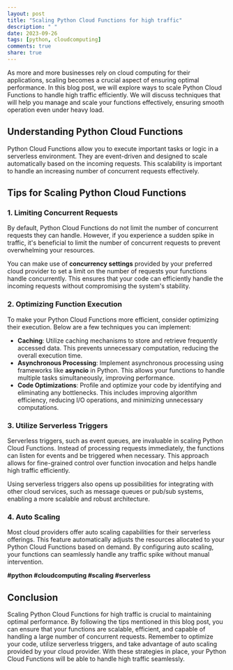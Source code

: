 ```yaml
---
layout: post
title: "Scaling Python Cloud Functions for high traffic"
description: " "
date: 2023-09-26
tags: [python, cloudcomputing]
comments: true
share: true
---
```


As more and more businesses rely on cloud computing for their applications, scaling becomes a crucial aspect of ensuring optimal performance. In this blog post, we will explore ways to scale Python Cloud Functions to handle high traffic efficiently. We will discuss techniques that will help you manage and scale your functions effectively, ensuring smooth operation even under heavy load.

## Understanding Python Cloud Functions

Python Cloud Functions allow you to execute important tasks or logic in a serverless environment. They are event-driven and designed to scale automatically based on the incoming requests. This scalability is important to handle an increasing number of concurrent requests effectively.

## Tips for Scaling Python Cloud Functions

### 1. Limiting Concurrent Requests

By default, Python Cloud Functions do not limit the number of concurrent requests they can handle. However, if you experience a sudden spike in traffic, it's beneficial to limit the number of concurrent requests to prevent overwhelming your resources.

You can make use of **concurrency settings** provided by your preferred cloud provider to set a limit on the number of requests your functions handle concurrently. This ensures that your code can efficiently handle the incoming requests without compromising the system's stability.

### 2. Optimizing Function Execution

To make your Python Cloud Functions more efficient, consider optimizing their execution. Below are a few techniques you can implement:

- **Caching**: Utilize caching mechanisms to store and retrieve frequently accessed data. This prevents unnecessary computation, reducing the overall execution time.
- **Asynchronous Processing**: Implement asynchronous processing using frameworks like **asyncio** in Python. This allows your functions to handle multiple tasks simultaneously, improving performance.
- **Code Optimizations**: Profile and optimize your code by identifying and eliminating any bottlenecks. This includes improving algorithm efficiency, reducing I/O operations, and minimizing unnecessary computations.

### 3. Utilize Serverless Triggers

Serverless triggers, such as event queues, are invaluable in scaling Python Cloud Functions. Instead of processing requests immediately, the functions can listen for events and be triggered when necessary. This approach allows for fine-grained control over function invocation and helps handle high traffic efficiently.

Using serverless triggers also opens up possibilities for integrating with other cloud services, such as message queues or pub/sub systems, enabling a more scalable and robust architecture.

### 4. Auto Scaling

Most cloud providers offer auto scaling capabilities for their serverless offerings. This feature automatically adjusts the resources allocated to your Python Cloud Functions based on demand. By configuring auto scaling, your functions can seamlessly handle any traffic spike without manual intervention.

**#python #cloudcomputing #scaling #serverless**

## Conclusion

Scaling Python Cloud Functions for high traffic is crucial to maintaining optimal performance. By following the tips mentioned in this blog post, you can ensure that your functions are scalable, efficient, and capable of handling a large number of concurrent requests. Remember to optimize your code, utilize serverless triggers, and take advantage of auto scaling provided by your cloud provider. With these strategies in place, your Python Cloud Functions will be able to handle high traffic seamlessly.